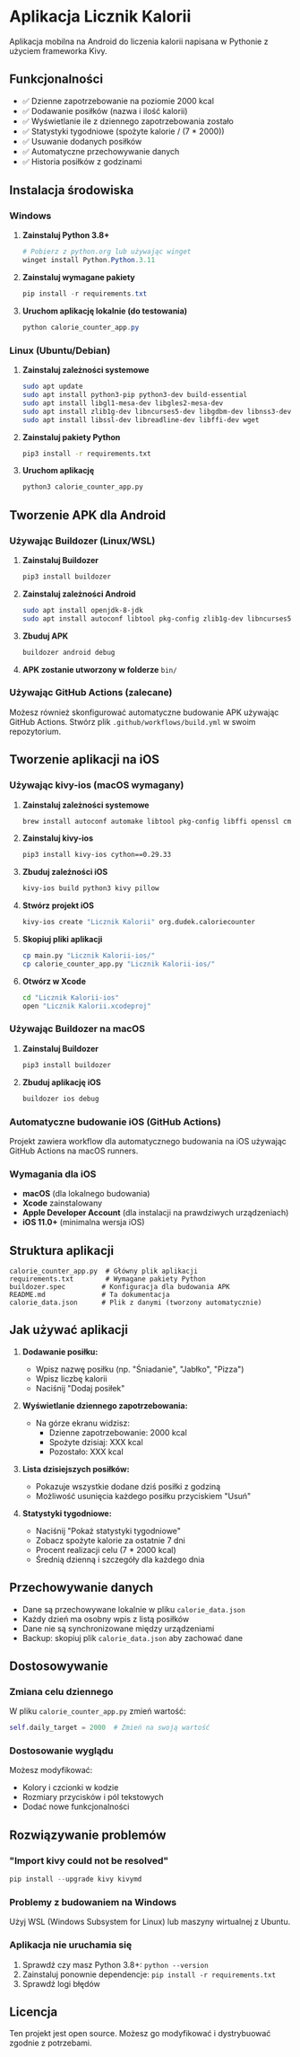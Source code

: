 # Aplikacja Licznik Kalorii

Aplikacja mobilna na Android do liczenia kalorii napisana w Pythonie z użyciem frameworka Kivy.

## Funkcjonalności

- ✅ Dzienne zapotrzebowanie na poziomie 2000 kcal
- ✅ Dodawanie posiłków (nazwa i ilość kalorii)
- ✅ Wyświetlanie ile z dziennego zapotrzebowania zostało
- ✅ Statystyki tygodniowe (spożyte kalorie / (7 * 2000))
- ✅ Usuwanie dodanych posiłków
- ✅ Automatyczne przechowywanie danych
- ✅ Historia posiłków z godzinami

## Instalacja środowiska

### Windows

1. **Zainstaluj Python 3.8+**
   ```powershell
   # Pobierz z python.org lub używając winget
   winget install Python.Python.3.11
   ```

2. **Zainstaluj wymagane pakiety**
   ```powershell
   pip install -r requirements.txt
   ```

3. **Uruchom aplikację lokalnie (do testowania)**
   ```powershell
   python calorie_counter_app.py
   ```

### Linux (Ubuntu/Debian)

1. **Zainstaluj zależności systemowe**
   ```bash
   sudo apt update
   sudo apt install python3-pip python3-dev build-essential
   sudo apt install libgl1-mesa-dev libgles2-mesa-dev
   sudo apt install zlib1g-dev libncurses5-dev libgdbm-dev libnss3-dev
   sudo apt install libssl-dev libreadline-dev libffi-dev wget
   ```

2. **Zainstaluj pakiety Python**
   ```bash
   pip3 install -r requirements.txt
   ```

3. **Uruchom aplikację**
   ```bash
   python3 calorie_counter_app.py
   ```

## Tworzenie APK dla Android

### Używając Buildozer (Linux/WSL)

1. **Zainstaluj Buildozer**
   ```bash
   pip3 install buildozer
   ```

2. **Zainstaluj zależności Android**
   ```bash
   sudo apt install openjdk-8-jdk
   sudo apt install autoconf libtool pkg-config zlib1g-dev libncurses5-dev libncursesw5-dev libtinfo5
   ```

3. **Zbuduj APK**
   ```bash
   buildozer android debug
   ```

4. **APK zostanie utworzony w folderze** `bin/`

### Używając GitHub Actions (zalecane)

Możesz również skonfigurować automatyczne budowanie APK używając GitHub Actions. Stwórz plik `.github/workflows/build.yml` w swoim repozytorium.

## Tworzenie aplikacji na iOS

### Używając kivy-ios (macOS wymagany)

1. **Zainstaluj zależności systemowe**
   ```bash
   brew install autoconf automake libtool pkg-config libffi openssl cmake
   ```

2. **Zainstaluj kivy-ios**
   ```bash
   pip3 install kivy-ios cython==0.29.33
   ```

3. **Zbuduj zależności iOS**
   ```bash
   kivy-ios build python3 kivy pillow
   ```

4. **Stwórz projekt iOS**
   ```bash
   kivy-ios create "Licznik Kalorii" org.dudek.caloriecounter
   ```

5. **Skopiuj pliki aplikacji**
   ```bash
   cp main.py "Licznik Kalorii-ios/"
   cp calorie_counter_app.py "Licznik Kalorii-ios/"
   ```

6. **Otwórz w Xcode**
   ```bash
   cd "Licznik Kalorii-ios"
   open "Licznik Kalorii.xcodeproj"
   ```

### Używając Buildozer na macOS

1. **Zainstaluj Buildozer**
   ```bash
   pip3 install buildozer
   ```

2. **Zbuduj aplikację iOS**
   ```bash
   buildozer ios debug
   ```

### Automatyczne budowanie iOS (GitHub Actions)

Projekt zawiera workflow dla automatycznego budowania na iOS używając GitHub Actions na macOS runners.

### Wymagania dla iOS

- **macOS** (dla lokalnego budowania)
- **Xcode** zainstalowany
- **Apple Developer Account** (dla instalacji na prawdziwych urządzeniach)
- **iOS 11.0+** (minimalna wersja iOS)

## Struktura aplikacji

```
calorie_counter_app.py  # Główny plik aplikacji
requirements.txt        # Wymagane pakiety Python  
buildozer.spec         # Konfiguracja dla budowania APK
README.md              # Ta dokumentacja
calorie_data.json      # Plik z danymi (tworzony automatycznie)
```

## Jak używać aplikacji

1. **Dodawanie posiłku:**
   - Wpisz nazwę posiłku (np. "Śniadanie", "Jabłko", "Pizza")
   - Wpisz liczbę kalorii
   - Naciśnij "Dodaj posiłek"

2. **Wyświetlanie dziennego zapotrzebowania:**
   - Na górze ekranu widzisz:
     - Dzienne zapotrzebowanie: 2000 kcal
     - Spożyte dzisiaj: XXX kcal  
     - Pozostało: XXX kcal

3. **Lista dzisiejszych posiłków:**
   - Pokazuje wszystkie dodane dziś posiłki z godziną
   - Możliwość usunięcia każdego posiłku przyciskiem "Usuń"

4. **Statystyki tygodniowe:**
   - Naciśnij "Pokaż statystyki tygodniowe"
   - Zobacz spożyte kalorie za ostatnie 7 dni
   - Procent realizacji celu (7 * 2000 kcal)
   - Średnią dzienną i szczegóły dla każdego dnia

## Przechowywanie danych

- Dane są przechowywane lokalnie w pliku `calorie_data.json`
- Każdy dzień ma osobny wpis z listą posiłków
- Dane nie są synchronizowane między urządzeniami
- Backup: skopiuj plik `calorie_data.json` aby zachować dane

## Dostosowywanie

### Zmiana celu dziennego
W pliku `calorie_counter_app.py` zmień wartość:
```python
self.daily_target = 2000  # Zmień na swoją wartość
```

### Dostosowanie wyglądu
Możesz modyfikować:
- Kolory i czcionki w kodzie
- Rozmiary przycisków i pól tekstowych
- Dodać nowe funkcjonalności

## Rozwiązywanie problemów

### "Import kivy could not be resolved"
```powershell
pip install --upgrade kivy kivymd
```

### Problemy z budowaniem na Windows
Użyj WSL (Windows Subsystem for Linux) lub maszyny wirtualnej z Ubuntu.

### Aplikacja nie uruchamia się
1. Sprawdź czy masz Python 3.8+: `python --version`
2. Zainstaluj ponownie dependencje: `pip install -r requirements.txt`
3. Sprawdź logi błędów

## Licencja

Ten projekt jest open source. Możesz go modyfikować i dystrybuować zgodnie z potrzebami.
